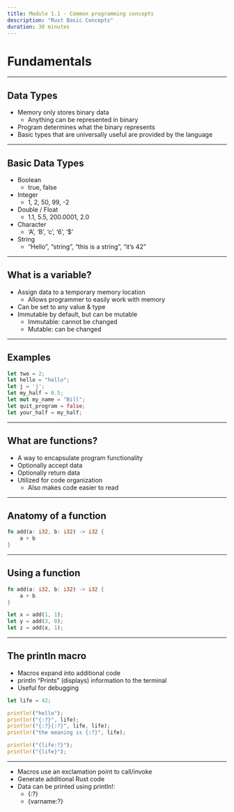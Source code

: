 ```yaml
---
title: Module 1.1 - Common programming concepts
description: "Rust Basic Concepts"
duration: 30 minutes
---
```


# Fundamentals

---

## Data Types

<pba-flex center>

- Memory only stores binary data
  - Anything can be represented in binary
- Program determines what the binary represents
- Basic types that are universally useful are provided by the language

</pba-flex>

---

## Basic Data Types

- Boolean
  - true, false
- Integer
  - 1, 2, 50, 99, -2
- Double / Float
  - 1.1, 5.5, 200.0001, 2.0
- Character
  - ‘A’, ‘B’, ‘c’, ‘6’, ‘$’
- String
  - “Hello”, “string”, “this is a string”, “it’s 42”

---

## What is a variable?

- Assign data to a temporary memory location
  - Allows programmer to easily work with memory
- Can be set to any value & type
- Immutable by default, but can be mutable
  - Immutable: cannot be changed
  - Mutable: can be changed

---

## Examples

```rust
let two = 2;
let hello = "hello";
let j = 'j';
let my_half = 0.5;
let mut my_name = "Bill";
let quit_program = false;
let your_half = my_half;
```

---

## What are functions?

- A way to encapsulate program functionality
- Optionally accept data
- Optionally return data
- Utilized for code organization
  - Also makes code easier to read

---

## Anatomy of a function

```rust
fn add(a: i32, b: i32) -> i32 {
    a + b
}
```

---

## Using a function

```rust
fn add(a: i32, b: i32) -> i32 {
    a + b
}

let x = add(1, 1);
let y = add(3, 0);
let z = add(x, 1);
```

---

## The println macro

- Macros expand into additional code
- println “Prints” (displays) information to the terminal
- Useful for debugging

```rust
let life = 42;

println!("hello");
println!("{:?}", life);
println!("{:?}{:?}", life, life);
println!("the meaning is {:?}", life);

println!("{life:?}");
println!("{life}");
```

---

- Macros use an exclamation point to call/invoke
- Generate additional Rust code
- Data can be printed using println!:
  - {:?}
  - {varname:?}
